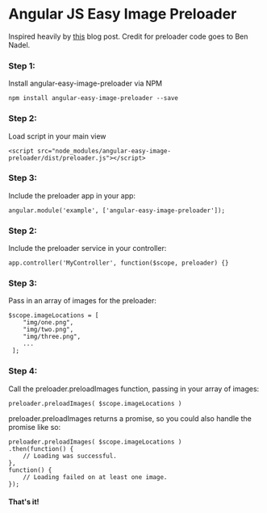 # Angular JS Easy Image Preloader

Inspired heavily by [this] blog post. Credit for preloader code goes to Ben Nadel.

### Step 1: 

Install angular-easy-image-preloader via NPM

    npm install angular-easy-image-preloader --save

### Step 2: 

Load script in your main view

    <script src="node_modules/angular-easy-image-preloader/dist/preloader.js"></script>

### Step 3: 

Include the preloader app in your app:

    angular.module('example', ['angular-easy-image-preloader']);

### Step 2: 

Include the preloader service in your controller:

    app.controller('MyController', function($scope, preloader) {}

### Step 3:

Pass in an array of images for the preloader:

    $scope.imageLocations = [
        "img/one.png",
        "img/two.png",  
        "img/three.png",  
        ...               
     ];

### Step 4:

Call the preloader.preloadImages function, passing in your array of images:
    
    preloader.preloadImages( $scope.imageLocations )

preloader.preloadImages returns a promise, so you could also handle the promise like so:	

	preloader.preloadImages( $scope.imageLocations )
	.then(function() {
	    // Loading was successful.
	},
	function() {
	    // Loading failed on at least one image.
	});

#### That's it!

[this]: http://www.bennadel.com/blog/2597-preloading-images-in-angularjs-with-promises.htm